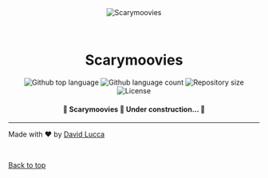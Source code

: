 <div align="center" id="top">
  <img src="./.github/app.gif" alt="Scarymoovies" />

  &#xa0;

  <!-- <a href="https://scarymoovies.netlify.app">Demo</a> -->
</div>

<h1 align="center">Scarymoovies</h1>

<p align="center">
  <img alt="Github top language" src="https://img.shields.io/github/languages/top/davidvlucca/scarymoovies?color=56BEB8">

  <img alt="Github language count" src="https://img.shields.io/github/languages/count/davidvlucca/scarymoovies?color=56BEB8">

  <img alt="Repository size" src="https://img.shields.io/github/repo-size/davidvlucca/scarymoovies?color=56BEB8">

  <img alt="License" src="https://img.shields.io/github/license/davidvlucca/scarymoovies?color=56BEB8">

  <!-- <img alt="Github issues" src="https://img.shields.io/github/issues/davidvlucca/scarymoovies?color=56BEB8" /> -->

  <!-- <img alt="Github forks" src="https://img.shields.io/github/forks/davidvlucca/scarymoovies?color=56BEB8" /> -->

  <!-- <img alt="Github stars" src="https://img.shields.io/github/stars/davidvlucca/scarymoovies?color=56BEB8" /> -->
</p>

<!-- Status -->

<h4 align="center">
	🚧  Scarymoovies 🚀 Under construction...  🚧
</h4>

<hr>

Made with :heart: by <a href="https://github.com/davidvlucca" target="_blank">David Lucca</a>

&#xa0;

<a href="#top">Back to top</a>
